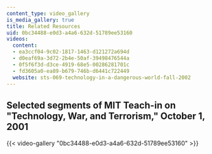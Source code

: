 ```yaml
---
content_type: video_gallery
is_media_gallery: true
title: Related Resources
uid: 0bc34488-e0d3-a4a6-632d-51789ee53160
videos:
  content:
  - ea3ccf04-9c02-1817-1463-d121272a694d
  - d0eaf69a-3d72-2b4e-50af-39498476544a
  - 0f5f6f3d-d3ce-4919-68e5-00286281701c
  - fd3605a0-ea89-b679-746b-d6441c722449
  website: sts-069-technology-in-a-dangerous-world-fall-2002
---
```


Selected segments of MIT Teach-in on "Technology, War, and Terrorism," October 1, 2001
--------------------------------------------------------------------------------------

{{< video-gallery "0bc34488-e0d3-a4a6-632d-51789ee53160" >}}

